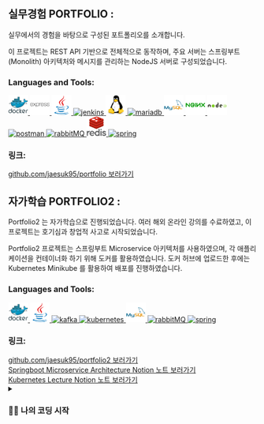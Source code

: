 <h2 align="left">실무경험 PORTFOLIO :</h2>
<p>실무에서의 경험을 바탕으로 구성된 포트폴리오를 소개합니다.</p> 
<p>이 프로젝트는 REST API 기반으로 전체적으로 동작하며, 주요 서버는 스프링부트 (Monolith) 아키텍처와 메시지를 관리하는 NodeJS 서버로 구성되었습니다.</p>

<h3 align="left">Languages and Tools:</h3>
    <p align="left"> <a href="https://www.docker.com/" target="_blank" rel="noreferrer"> 
        <img src="https://raw.githubusercontent.com/devicons/devicon/master/icons/docker/docker-original-wordmark.svg" alt="docker" width="40" height="40"/> </a> <a href="https://expressjs.com" target="_blank" rel="noreferrer"> 
        <img src="https://raw.githubusercontent.com/devicons/devicon/master/icons/express/express-original-wordmark.svg" alt="express" width="40" height="40"/> </a> <a href="https://www.java.com" target="_blank" rel="noreferrer"> 
        <img src="https://raw.githubusercontent.com/devicons/devicon/master/icons/java/java-original.svg" alt="java" width="40" height="40"/> </a> <a href="https://www.jenkins.io" target="_blank" rel="noreferrer"> 
        <img src="https://www.vectorlogo.zone/logos/jenkins/jenkins-icon.svg" alt="jenkins" width="40" height="40"/> </a> <a href="https://www.linux.org/" target="_blank" rel="noreferrer">
        <img src="https://raw.githubusercontent.com/devicons/devicon/master/icons/linux/linux-original.svg" alt="linux" width="40" height="40"/> </a> <a href="https://mariadb.org/" target="_blank" rel="noreferrer">
        <img src="https://www.vectorlogo.zone/logos/mariadb/mariadb-icon.svg" alt="mariadb" width="40" height="40"/> </a> <a href="https://www.mysql.com/" target="_blank" rel="noreferrer"> 
        <img src="https://raw.githubusercontent.com/devicons/devicon/master/icons/mysql/mysql-original-wordmark.svg" alt="mysql" width="40" height="40"/> </a> <a href="https://www.nginx.com" target="_blank" rel="noreferrer"> 
        <img src="https://raw.githubusercontent.com/devicons/devicon/master/icons/nginx/nginx-original.svg" alt="nginx" width="40" height="40"/> </a> <a href="https://nodejs.org" target="_blank" rel="noreferrer"> 
        <img src="https://raw.githubusercontent.com/devicons/devicon/master/icons/nodejs/nodejs-original-wordmark.svg" alt="nodejs" width="40" height="40"/> </a> <a href="https://postman.com" target="_blank" rel="noreferrer"> 
        <img src="https://www.vectorlogo.zone/logos/getpostman/getpostman-icon.svg" alt="postman" width="40" height="40"/> </a> <a href="https://www.rabbitmq.com" target="_blank" rel="noreferrer"> 
        <img src="https://www.vectorlogo.zone/logos/rabbitmq/rabbitmq-icon.svg" alt="rabbitMQ" width="40" height="40"/> </a> <a href="https://redis.io" target="_blank" rel="noreferrer"> 
        <img src="https://raw.githubusercontent.com/devicons/devicon/master/icons/redis/redis-original-wordmark.svg" alt="redis" width="40" height="40"/> </a> <a href="https://spring.io/" target="_blank" rel="noreferrer"> 
        <img src="https://www.vectorlogo.zone/logos/springio/springio-icon.svg" alt="spring" width="40" height="40"/> </a> </p>
        
<h3 align="left">링크:</h3>       
<a href="https://github.com/jaesuk95/portfolio-powerpoint-pdf/blob/main/230410-jaesuklee-portfolio.pdf">github.com/jaesuk95/portfolio 보러가기</a>

<h2 align="left">자가학습 PORTFOLIO2 :</h2>

<p>Portfolio2 는 자가학습으로 진행되었습니다. 여러 해외 온라인 강의를 수료하였고, 이 프로젝트는 호기심과 창업적 사고로 시작되었습니다.</p>
<p>Portfolio2 프로젝트는 스프링부트 Microservice 아키텍처를 사용하였으며, 각 애플리케이션을 컨테이너화 하기 위해 도커를 활용하였습니다. 도커 허브에 업로드한 후에는 Kubernetes Minikube 를 활용하여 배포를 진행하였습니다. </p>

<h3 align="left">Languages and Tools:</h3>
       <p align="left"> <a href="https://www.docker.com/" target="_blank" rel="noreferrer"> 
        <img src="https://raw.githubusercontent.com/devicons/devicon/master/icons/docker/docker-original-wordmark.svg" alt="docker" width="40" height="40"/> </a> <a href="https://www.java.com" target="_blank" rel="noreferrer"> 
        <img src="https://raw.githubusercontent.com/devicons/devicon/master/icons/java/java-original.svg" alt="java" width="40" height="40"/> </a> <a href="https://kafka.apache.org/" target="_blank" rel="noreferrer"> 
        <img src="https://www.vectorlogo.zone/logos/apache_kafka/apache_kafka-icon.svg" alt="kafka" width="40" height="40"/> </a> <a href="https://kubernetes.io" target="_blank" rel="noreferrer"> 
        <img src="https://www.vectorlogo.zone/logos/kubernetes/kubernetes-icon.svg" alt="kubernetes" width="40" height="40"/> </a> <a href="https://www.mysql.com/" target="_blank" rel="noreferrer"> 
        <img src="https://raw.githubusercontent.com/devicons/devicon/master/icons/mysql/mysql-original-wordmark.svg" alt="mysql" width="40" height="40"/> </a> <a href="https://www.rabbitmq.com" target="_blank" rel="noreferrer"> 
        <img src="https://www.vectorlogo.zone/logos/rabbitmq/rabbitmq-icon.svg" alt="rabbitMQ" width="40" height="40"/> </a> <a href="https://spring.io/" target="_blank" rel="noreferrer"> 
        <img src="https://www.vectorlogo.zone/logos/springio/springio-icon.svg" alt="spring" width="40" height="40"/> </a> </p>

<h3 align="left">링크:</h3>       
<a href="https://github.com/jaesuk95/portfolio2-msa">github.com/jaesuk95/portfolio2 보러가기</a><br>
<a href="https://www.notion.so/Inflearn-MSA-bc2e8cac4a8a4f13bf4d52c350a88d7c?pvs=4">Springboot Microservice Architecture Notion 노트 보러가기</a><br>
<a href="https://www.notion.so/Amigos-Kubernetes-281b18b75bcb481c87e4910c6765068b?pvs=4">Kubernetes Lecture Notion 노트 보러가기</a>

<details>
 <summary><h3>👨‍💻 나의 코딩 시작</h3></summary>
   I started my coding journey started with full of curisority...
</details>
